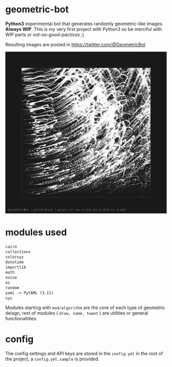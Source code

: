 # geometric-bot
**Python3** experimental bot that generates randomly geometric-like images. **Always WIP**. This is my very first project with Python3 so be merciful with WIP parts or _not-so-good-pactices_ ;)

Resulting images are posted in <https://twitter.com/@GeometricBot>

<img src="output/sample-output.png">

# modules used
```
cairo
collections
colorsys
datetime
importlib
math
noise
os
random
yaml -> PyYAML (3.11)
sys
```

Modules starting with `mod/algorithm` are the core of each type of geometric deisgn, rest of modules ( `draw, name, tweet` ) are utilities or general functionallities.

# config
The config settings and API keys are stored in the `config.yml` in the root of the project, a `config.yml.sample` is provided.
